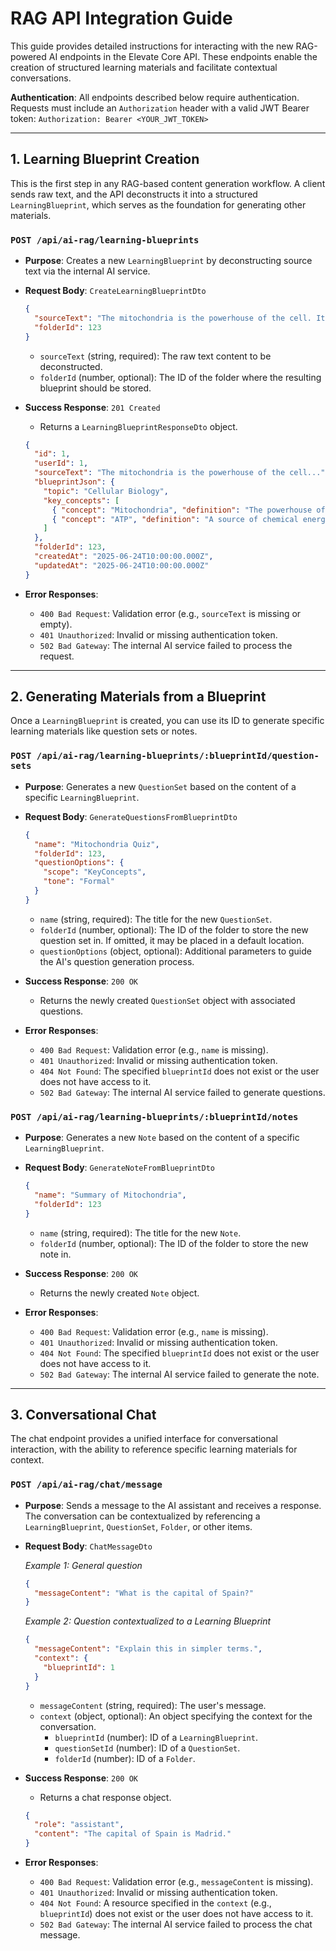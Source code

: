 # RAG API Integration Guide

This guide provides detailed instructions for interacting with the new RAG-powered AI endpoints in the Elevate Core API. These endpoints enable the creation of structured learning materials and facilitate contextual conversations.

**Authentication**: All endpoints described below require authentication. Requests must include an `Authorization` header with a valid JWT Bearer token:
`Authorization: Bearer <YOUR_JWT_TOKEN>`

---

## 1. Learning Blueprint Creation

This is the first step in any RAG-based content generation workflow. A client sends raw text, and the API deconstructs it into a structured `LearningBlueprint`, which serves as the foundation for generating other materials.

### `POST /api/ai-rag/learning-blueprints`

-   **Purpose**: Creates a new `LearningBlueprint` by deconstructing source text via the internal AI service.
-   **Request Body**: `CreateLearningBlueprintDto`

    ```json
    {
      "sourceText": "The mitochondria is the powerhouse of the cell. It generates most of the cell's supply of adenosine triphosphate (ATP), used as a source of chemical energy.",
      "folderId": 123
    }
    ```
    -   `sourceText` (string, required): The raw text content to be deconstructed.
    -   `folderId` (number, optional): The ID of the folder where the resulting blueprint should be stored.

-   **Success Response**: `201 Created`
    -   Returns a `LearningBlueprintResponseDto` object.

    ```json
    {
      "id": 1,
      "userId": 1,
      "sourceText": "The mitochondria is the powerhouse of the cell...",
      "blueprintJson": {
        "topic": "Cellular Biology",
        "key_concepts": [
          { "concept": "Mitochondria", "definition": "The powerhouse of the cell." },
          { "concept": "ATP", "definition": "A source of chemical energy." }
        ]
      },
      "folderId": 123,
      "createdAt": "2025-06-24T10:00:00.000Z",
      "updatedAt": "2025-06-24T10:00:00.000Z"
    }
    ```

-   **Error Responses**:
    -   `400 Bad Request`: Validation error (e.g., `sourceText` is missing or empty).
    -   `401 Unauthorized`: Invalid or missing authentication token.
    -   `502 Bad Gateway`: The internal AI service failed to process the request.

---

## 2. Generating Materials from a Blueprint

Once a `LearningBlueprint` is created, you can use its ID to generate specific learning materials like question sets or notes.

### `POST /api/ai-rag/learning-blueprints/:blueprintId/question-sets`

-   **Purpose**: Generates a new `QuestionSet` based on the content of a specific `LearningBlueprint`.
-   **Request Body**: `GenerateQuestionsFromBlueprintDto`

    ```json
    {
      "name": "Mitochondria Quiz",
      "folderId": 123,
      "questionOptions": {
        "scope": "KeyConcepts",
        "tone": "Formal"
      }
    }
    ```
    -   `name` (string, required): The title for the new `QuestionSet`.
    -   `folderId` (number, optional): The ID of the folder to store the new question set in. If omitted, it may be placed in a default location.
    -   `questionOptions` (object, optional): Additional parameters to guide the AI's question generation process.

-   **Success Response**: `200 OK`
    -   Returns the newly created `QuestionSet` object with associated questions.

-   **Error Responses**:
    -   `400 Bad Request`: Validation error (e.g., `name` is missing).
    -   `401 Unauthorized`: Invalid or missing authentication token.
    -   `404 Not Found`: The specified `blueprintId` does not exist or the user does not have access to it.
    -   `502 Bad Gateway`: The internal AI service failed to generate questions.

### `POST /api/ai-rag/learning-blueprints/:blueprintId/notes`

-   **Purpose**: Generates a new `Note` based on the content of a specific `LearningBlueprint`.
-   **Request Body**: `GenerateNoteFromBlueprintDto`

    ```json
    {
      "name": "Summary of Mitochondria",
      "folderId": 123
    }
    ```
    -   `name` (string, required): The title for the new `Note`.
    -   `folderId` (number, optional): The ID of the folder to store the new note in.

-   **Success Response**: `200 OK`
    -   Returns the newly created `Note` object.

-   **Error Responses**:
    -   `400 Bad Request`: Validation error (e.g., `name` is missing).
    -   `401 Unauthorized`: Invalid or missing authentication token.
    -   `404 Not Found`: The specified `blueprintId` does not exist or the user does not have access to it.
    -   `502 Bad Gateway`: The internal AI service failed to generate the note.

---

## 3. Conversational Chat

The chat endpoint provides a unified interface for conversational interaction, with the ability to reference specific learning materials for context.

### `POST /api/ai-rag/chat/message`

-   **Purpose**: Sends a message to the AI assistant and receives a response. The conversation can be contextualized by referencing a `LearningBlueprint`, `QuestionSet`, `Folder`, or other items.
-   **Request Body**: `ChatMessageDto`

    *Example 1: General question*
    ```json
    {
      "messageContent": "What is the capital of Spain?"
    }
    ```

    *Example 2: Question contextualized to a Learning Blueprint*
    ```json
    {
      "messageContent": "Explain this in simpler terms.",
      "context": {
        "blueprintId": 1
      }
    }
    ```
    -   `messageContent` (string, required): The user's message.
    -   `context` (object, optional): An object specifying the context for the conversation.
        -   `blueprintId` (number): ID of a `LearningBlueprint`.
        -   `questionSetId` (number): ID of a `QuestionSet`.
        -   `folderId` (number): ID of a `Folder`.

-   **Success Response**: `200 OK`
    -   Returns a chat response object.

    ```json
    {
      "role": "assistant",
      "content": "The capital of Spain is Madrid."
    }
    ```

-   **Error Responses**:
    -   `400 Bad Request`: Validation error (e.g., `messageContent` is missing).
    -   `401 Unauthorized`: Invalid or missing authentication token.
    -   `404 Not Found`: A resource specified in the `context` (e.g., `blueprintId`) does not exist or the user does not have access to it.
    -   `502 Bad Gateway`: The internal AI service failed to process the chat message.
